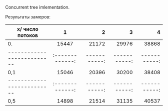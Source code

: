 Concurrent tree imlementation.

Результаты замеров:

| x/ число потоков          | 1             | 2           | 3           | 4           |
| --------------------------|:-------------:| -----------:| -----------:| -----------:|
| 0.                        | 15447         |       21172 |      29976  |       38868 |
| --------------------------|:-------------:| -----------:| -----------:| -----------:|
| 0,1	                      | 15046         |       20396 |      30200  |       38408 |
| --------------------------|:-------------:| -----------:| -----------:| -----------:|
| 0,5                       | 14898         |       21514 |      31135  |       40537 |

